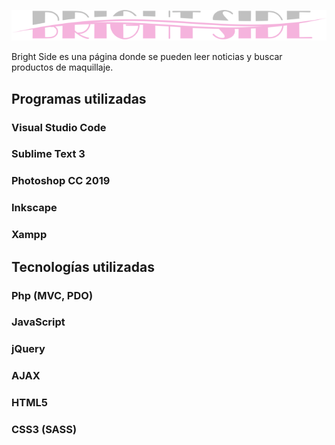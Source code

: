 <a href="http://brightside.rf.gd/aplicacion/brightside/index.php" target="_blank"><img src="presentacion/logo.png"></a>

Bright Side es una página donde se pueden leer noticias y buscar productos de maquillaje.

## Programas utilizadas
### Visual Studio Code
### Sublime Text 3
### Photoshop CC 2019
### Inkscape
### Xampp

## Tecnologías utilizadas
### Php (MVC, PDO)
### JavaScript
### jQuery
### AJAX
### HTML5
### CSS3 (SASS)
